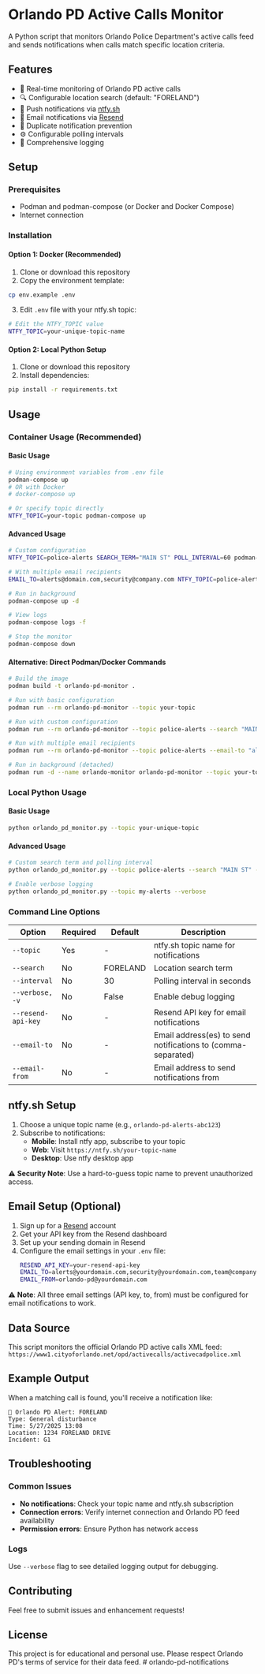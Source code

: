 # Orlando PD Active Calls Monitor

A Python script that monitors Orlando Police Department's active calls feed and sends notifications when calls match specific location criteria.

## Features

- 🚨 Real-time monitoring of Orlando PD active calls
- 🔍 Configurable location search (default: "FORELAND")
- 📱 Push notifications via [ntfy.sh](https://ntfy.sh)
- 📧 Email notifications via [Resend](https://resend.com)
- 🚫 Duplicate notification prevention
- ⚙️ Configurable polling intervals
- 📝 Comprehensive logging

## Setup

### Prerequisites
- Podman and podman-compose (or Docker and Docker Compose)
- Internet connection

### Installation

#### Option 1: Docker (Recommended)

1. Clone or download this repository
2. Copy the environment template:
```bash
cp env.example .env
```
3. Edit `.env` file with your ntfy.sh topic:
```bash
# Edit the NTFY_TOPIC value
NTFY_TOPIC=your-unique-topic-name
```

#### Option 2: Local Python Setup

1. Clone or download this repository
2. Install dependencies:
```bash
pip install -r requirements.txt
```

## Usage

### Container Usage (Recommended)

#### Basic Usage
```bash
# Using environment variables from .env file
podman-compose up
# OR with Docker
# docker-compose up

# Or specify topic directly
NTFY_TOPIC=your-topic podman-compose up
```

#### Advanced Usage
```bash
# Custom configuration
NTFY_TOPIC=police-alerts SEARCH_TERM="MAIN ST" POLL_INTERVAL=60 podman-compose up

# With multiple email recipients
EMAIL_TO=alerts@domain.com,security@company.com NTFY_TOPIC=police-alerts podman-compose up

# Run in background
podman-compose up -d

# View logs
podman-compose logs -f

# Stop the monitor
podman-compose down
```

#### Alternative: Direct Podman/Docker Commands
```bash
# Build the image
podman build -t orlando-pd-monitor .

# Run with basic configuration
podman run --rm orlando-pd-monitor --topic your-topic

# Run with custom configuration
podman run --rm orlando-pd-monitor --topic police-alerts --search "MAIN ST" --interval 60

# Run with multiple email recipients
podman run --rm orlando-pd-monitor --topic police-alerts --email-to "alerts@domain.com,security@company.com" --resend-api-key "your-key" --email-from "orlando-pd@domain.com"

# Run in background (detached)
podman run -d --name orlando-monitor orlando-pd-monitor --topic your-topic
```

### Local Python Usage

#### Basic Usage
```bash
python orlando_pd_monitor.py --topic your-unique-topic
```

#### Advanced Usage
```bash
# Custom search term and polling interval
python orlando_pd_monitor.py --topic police-alerts --search "MAIN ST" --interval 60

# Enable verbose logging
python orlando_pd_monitor.py --topic my-alerts --verbose
```

### Command Line Options

| Option | Required | Default | Description |
|--------|----------|---------|-------------|
| `--topic` | Yes | - | ntfy.sh topic name for notifications |
| `--search` | No | FORELAND | Location search term |
| `--interval` | No | 30 | Polling interval in seconds |
| `--verbose, -v` | No | False | Enable debug logging |
| `--resend-api-key` | No | - | Resend API key for email notifications |
| `--email-to` | No | - | Email address(es) to send notifications to (comma-separated) |
| `--email-from` | No | - | Email address to send notifications from |

## ntfy.sh Setup

1. Choose a unique topic name (e.g., `orlando-pd-alerts-abc123`)
2. Subscribe to notifications:
   - **Mobile**: Install ntfy app, subscribe to your topic
   - **Web**: Visit `https://ntfy.sh/your-topic-name`
   - **Desktop**: Use ntfy desktop app

⚠️ **Security Note**: Use a hard-to-guess topic name to prevent unauthorized access.

## Email Setup (Optional)

1. Sign up for a [Resend](https://resend.com) account
2. Get your API key from the Resend dashboard
3. Set up your sending domain in Resend
4. Configure the email settings in your `.env` file:
   ```bash
   RESEND_API_KEY=your-resend-api-key
   EMAIL_TO=alerts@yourdomain.com,security@yourdomain.com,team@company.com
   EMAIL_FROM=orlando-pd@yourdomain.com
   ```

⚠️ **Note**: All three email settings (API key, to, from) must be configured for email notifications to work.

## Data Source

This script monitors the official Orlando PD active calls XML feed:
`https://www1.cityoforlando.net/opd/activecalls/activecadpolice.xml`

## Example Output

When a matching call is found, you'll receive a notification like:
```
🚨 Orlando PD Alert: FORELAND
Type: General disturbance
Time: 5/27/2025 13:08
Location: 1234 FORELAND DRIVE
Incident: G1
```

## Troubleshooting

### Common Issues
- **No notifications**: Check your topic name and ntfy.sh subscription
- **Connection errors**: Verify internet connection and Orlando PD feed availability
- **Permission errors**: Ensure Python has network access

### Logs
Use `--verbose` flag to see detailed logging output for debugging.

## Contributing

Feel free to submit issues and enhancement requests!

## License

This project is for educational and personal use. Please respect Orlando PD's terms of service for their data feed. # orlando-pd-notifications
